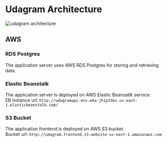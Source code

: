 # Udagram Architecture
![udagram architecture](https://res.cloudinary.com/dbyr5z2qi/image/upload/v1664023624/udacity/architecture_3_atjwvv.png)

## AWS
### RDS Postgres
The application server uses AWS RDS Postgres for storing and retrieving data.

### Elastic Beanstalk
The application server is deployed on AWS Elastic Beansatlk service. <br>
EB instance url: `http://udagramapi-env.eba-jhip33kx.us-east-1.elasticbeanstalk.com/`

### S3 Bucket
The application frontend is deployed on AWS S3 bucket. <br>
Bucket url: `http://udagram.frontend.s3-website-us-east-1.amazonaws.com`
